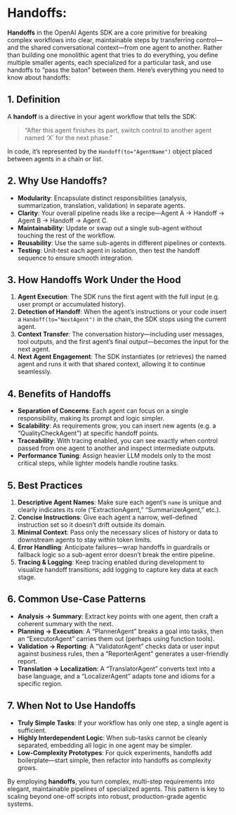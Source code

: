 # **Handoffs**:

**Handoffs** in the OpenAI Agents SDK are a core primitive for breaking complex workflows into clear, maintainable steps by transferring control—and the shared conversational context—from one agent to another. Rather than building one monolithic agent that tries to do everything, you define multiple smaller agents, each specialized for a particular task, and use handoffs to “pass the baton” between them. Here’s everything you need to know about handoffs:



## **1. Definition**

A **handoff** is a directive in your agent workflow that tells the SDK:

> “After this agent finishes its part, switch control to another agent named ‘X’ for the next phase.”

In code, it’s represented by the `Handoff(to="AgentName")` object placed between agents in a chain or list.



## **2. Why Use Handoffs?**

* **Modularity**: Encapsulate distinct responsibilities (analysis, summarization, translation, validation) in separate agents.
* **Clarity**: Your overall pipeline reads like a recipe—Agent A → Handoff → Agent B → Handoff → Agent C.
* **Maintainability**: Update or swap out a single sub-agent without touching the rest of the workflow.
* **Reusability**: Use the same sub-agents in different pipelines or contexts.
* **Testing**: Unit-test each agent in isolation, then test the handoff sequence to ensure smooth integration.



## **3. How Handoffs Work Under the Hood**

1. **Agent Execution**: The SDK runs the first agent with the full input (e.g. user prompt or accumulated history).
2. **Detection of Handoff**: When the agent’s instructions or your code insert a `Handoff(to="NextAgent")` in the chain, the SDK stops using the current agent.
3. **Context Transfer**: The conversation history—including user messages, tool outputs, and the first agent’s final output—becomes the input for the next agent.
4. **Next Agent Engagement**: The SDK instantiates (or retrieves) the named agent and runs it with that shared context, allowing it to continue seamlessly.



## **4. Benefits of Handoffs**

* **Separation of Concerns**: Each agent can focus on a single responsibility, making its prompt and logic simpler.
* **Scalability**: As requirements grow, you can insert new agents (e.g. a “QualityCheckAgent”) at specific handoff points.
* **Traceability**: With tracing enabled, you can see exactly when control passed from one agent to another and inspect intermediate outputs.
* **Performance Tuning**: Assign heavier LLM models only to the most critical steps, while lighter models handle routine tasks.



## **5. Best Practices**

1. **Descriptive Agent Names**: Make sure each agent’s `name` is unique and clearly indicates its role (“ExtractionAgent,” “SummarizerAgent,” etc.).
2. **Concise Instructions**: Give each agent a narrow, well-defined instruction set so it doesn’t drift outside its domain.
3. **Minimal Context**: Pass only the necessary slices of history or data to downstream agents to stay within token limits.
4. **Error Handling**: Anticipate failures—wrap handoffs in guardrails or fallback logic so a sub-agent error doesn’t break the entire pipeline.
5. **Tracing & Logging**: Keep tracing enabled during development to visualize handoff transitions; add logging to capture key data at each stage.



## **6. Common Use-Case Patterns**

* **Analysis → Summary**: Extract key points with one agent, then craft a coherent summary with the next.
* **Planning → Execution**: A “PlannerAgent” breaks a goal into tasks, then an “ExecutorAgent” carries them out (perhaps using function tools).
* **Validation → Reporting**: A “ValidatorAgent” checks data or user input against business rules, then a “ReporterAgent” generates a user-friendly report.
* **Translation → Localization**: A “TranslatorAgent” converts text into a base language, and a “LocalizerAgent” adapts tone and idioms for a specific region.



## **7. When Not to Use Handoffs**

* **Truly Simple Tasks**: If your workflow has only one step, a single agent is sufficient.
* **Highly Interdependent Logic**: When sub-tasks cannot be cleanly separated, embedding all logic in one agent may be simpler.
* **Low-Complexity Prototypes**: For quick experiments, handoffs add boilerplate—start simple, then refactor into handoffs as complexity grows.



By employing **handoffs**, you turn complex, multi-step requirements into elegant, maintainable pipelines of specialized agents. This pattern is key to scaling beyond one-off scripts into robust, production-grade agentic systems.
